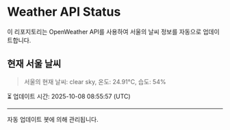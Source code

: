 
# Weather API Status

이 리포지토리는 OpenWeather API를 사용하여 서울의 날씨 정보를 자동으로 업데이트합니다.

## 현재 서울 날씨
> 서울의 현재 날씨: clear sky, 온도: 24.91°C, 습도: 54%

⏳ 업데이트 시간: 2025-10-08 08:55:57 (UTC)

---
자동 업데이트 봇에 의해 관리됩니다.
